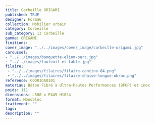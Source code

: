 ```yaml
---
title: Corbeille ORIGAMI 
published: TRUE
designer: Forma6
collection: Mobilier urbain
category: Corbeille
sub_category: 13 Corbeille
gamme: ORIGAMI
finitions: 
cover_image: "../../images/cover_image/corbeille-origami.jpg"
caroussel: 
- "../../images/banquette-elium-parc.jpg"
- "../../images/fauteuil-et-table.jpg"
filaire: 
 - "../../images/filaires/filaire-cantine-04.png"
 - "../../images/filaires/filaire-chaise-longue-obrac.png"
reference: COORIGA0101
materiau: Béton Fibré à Ultra-hautes Performances (BFUP) et inox
poids: 111
dimensions: L500 x P445 H1024
format: Monobloc
traitement: ""
tags: 
description: ""
---
```

